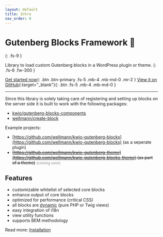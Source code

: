 ```yaml
---
layout: default
title: Intro
nav_order: 0
---
```


# Gutenberg Blocks Framework 🧱
{: .fs-9 }

Library to load custom Gutenberg blocks in a WordPress plugin or theme.
{: .fs-6 .fw-300 }

[Get started now](installation.html){: .btn .btn-primary .fs-5 .mb-4 .mb-md-0 .mr-2 } [View it on GitHub](https://github.com/wellmann/gutenberg-blocks-framework){:target="_blank"}{: .btn .fs-5 .mb-4 .mb-md-0 }

---

Since this library is solely taking care of registering and setting up blocks on the server side it is built to work with the following packages:  

* [kwio/gutenberg-blocks-components](https://github.com/wellmann/gutenberg-blocks-components)
* [wellmann/create-block](https://github.com/wellmann/create-block)

Example projects:
* [https://github.com/wellmann/kwio-gutenberg-blocks](https://github.com/wellmann/kwio-gutenberg-blocks) (as a seperate plugin)
* ~~[https://github.com/wellmann/kwio-gutenberg-theme](https://github.com/wellmann/kwio-gutenberg-blocks-theme) (as part of a theme)~~ <small style="opacity:.5;">(coming soon)</small>

## Features

* customizable whitelist of selected core blocks
* enhance output of core blocks
* optimized for performance (critical CSS)
* all blocks are [dynamic](https://developer.wordpress.org/block-editor/how-to-guides/block-tutorial/creating-dynamic-blocks/) (pure PHP or Twig views)
* easy integration of i18n
* view utility functions
* supports BEM methodology

Read more: [Installation](/installation.html)